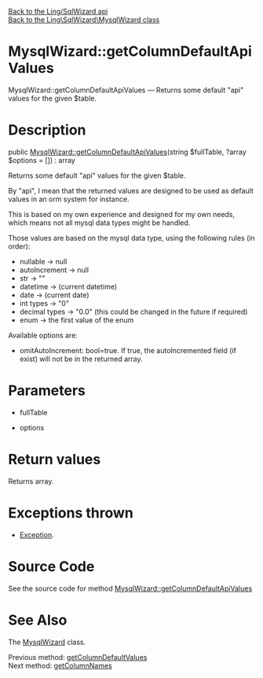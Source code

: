 [Back to the Ling/SqlWizard api](https://github.com/lingtalfi/SqlWizard/blob/master/doc/api/Ling/SqlWizard.md)<br>
[Back to the Ling\SqlWizard\MysqlWizard class](https://github.com/lingtalfi/SqlWizard/blob/master/doc/api/Ling/SqlWizard/MysqlWizard.md)


MysqlWizard::getColumnDefaultApiValues
================



MysqlWizard::getColumnDefaultApiValues — Returns some default "api" values for the given $table.




Description
================


public [MysqlWizard::getColumnDefaultApiValues](https://github.com/lingtalfi/SqlWizard/blob/master/doc/api/Ling/SqlWizard/MysqlWizard/getColumnDefaultApiValues.md)(string $fullTable, ?array $options = []) : array




Returns some default "api" values for the given $table.



By "api", I mean that the returned values are designed to be used as
default values in an orm system for instance.

This is based on my own experience and designed for my own needs, which means
not all mysql data types might be handled.


Those values are based on the mysql data type, using the following rules (in order):

- nullable -> null
- autoIncrement -> null
- str -> ""
- datetime -> (current datetime)
- date -> (current date)
- int types -> "0"
- decimal types -> "0.0" (this could be changed in the future if required)
- enum -> the first value of the enum



Available options are:

- omitAutoIncrement: bool=true. If true, the autoIncremented field (if exist) will not be in the returned array.




Parameters
================


- fullTable

    

- options

    


Return values
================

Returns array.


Exceptions thrown
================

- [Exception](http://php.net/manual/en/class.exception.php).&nbsp;







Source Code
===========
See the source code for method [MysqlWizard::getColumnDefaultApiValues](https://github.com/lingtalfi/SqlWizard/blob/master/MysqlWizard.php#L313-L390)


See Also
================

The [MysqlWizard](https://github.com/lingtalfi/SqlWizard/blob/master/doc/api/Ling/SqlWizard/MysqlWizard.md) class.

Previous method: [getColumnDefaultValues](https://github.com/lingtalfi/SqlWizard/blob/master/doc/api/Ling/SqlWizard/MysqlWizard/getColumnDefaultValues.md)<br>Next method: [getColumnNames](https://github.com/lingtalfi/SqlWizard/blob/master/doc/api/Ling/SqlWizard/MysqlWizard/getColumnNames.md)<br>

